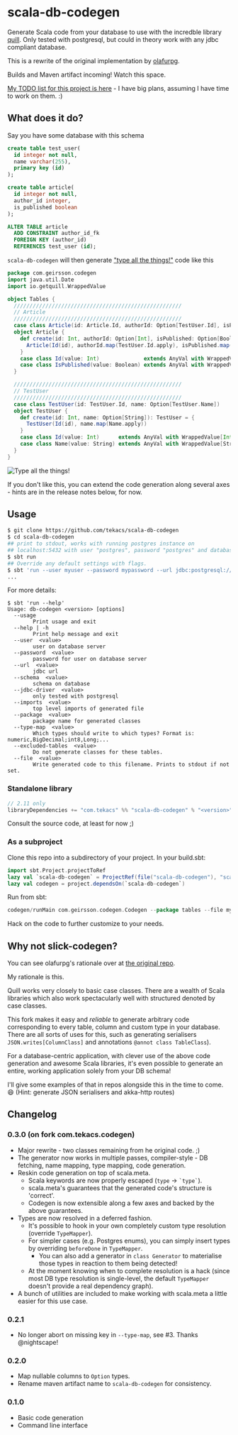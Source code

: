 # scala-db-codegen
Generate Scala code from your database to use with the incredble library [quill](https://github.com/getquill/quill).
Only tested with postgresql, but could in theory work with any jdbc compliant database.

This is a rewrite of the original implementation by [olafurpg][originalRepo].

Builds and Maven artifact incoming! Watch this space.

[My TODO list for this project is here][todo] - I have big plans, assuming I have time to work on them. :)

## What does it do?

Say you have some database with this schema

```sql
create table test_user(
  id integer not null,
  name varchar(255),
  primary key (id)
);

create table article(
  id integer not null,
  author_id integer,
  is_published boolean
);

ALTER TABLE article
  ADD CONSTRAINT author_id_fk
  FOREIGN KEY (author_id)
  REFERENCES test_user (id);
```

`scala-db-codegen` will then generate ["type all the things!"](http://jto.github.io/articles/type-all-the-things/)
code like this

```scala
package com.geirsson.codegen
import java.util.Date
import io.getquill.WrappedValue

object Tables {
  /////////////////////////////////////////////////////
  // Article
  /////////////////////////////////////////////////////
  case class Article(id: Article.Id, authorId: Option[TestUser.Id], isPublished: Option[Article.IsPublished])
  object Article {
    def create(id: Int, authorId: Option[Int], isPublished: Option[Boolean]): Article = {
      Article(Id(id), authorId.map(TestUser.Id.apply), isPublished.map(IsPublished.apply))
    }
    case class Id(value: Int)              extends AnyVal with WrappedValue[Int]
    case class IsPublished(value: Boolean) extends AnyVal with WrappedValue[Boolean]
  }

  /////////////////////////////////////////////////////
  // TestUser
  /////////////////////////////////////////////////////
  case class TestUser(id: TestUser.Id, name: Option[TestUser.Name])
  object TestUser {
    def create(id: Int, name: Option[String]): TestUser = {
      TestUser(Id(id), name.map(Name.apply))
    }
    case class Id(value: Int)      extends AnyVal with WrappedValue[Int]
    case class Name(value: String) extends AnyVal with WrappedValue[String]
  }
}
```

![Type all the things!](https://cdn.meme.am/instances/500x/71298545.jpg)

If you don't like this, you can extend the code generation along several axes - hints are in the release notes below, for now.

## Usage

```bash
$ git clone https://github.com/tekacs/scala-db-codegen
$ cd scala-db-codegen
## print to stdout, works with running postgres instance on
## localhost:5432 with user "postgres", password "postgres" and database "postgres"
$ sbt run
## Override any default settings with flags.
$ sbt 'run --user myuser --password mypassword --url jdbc:postgresql://myhost:8888/postgres --file Tables.scala --type-map "bool,Boolean;int4,Int;int8,Long"'
...
```

For more details:
```shell
$ sbt 'run --help'
Usage: db-codegen <version> [options]
  --usage
        Print usage and exit
  --help | -h
        Print help message and exit
  --user  <value>
        user on database server
  --password  <value>
        password for user on database server
  --url  <value>
        jdbc url
  --schema  <value>
        schema on database
  --jdbc-driver  <value>
        only tested with postgresql
  --imports  <value>
        top level imports of generated file
  --package  <value>
        package name for generated classes
  --type-map  <value>
        Which types should write to which types? Format is: numeric,BigDecimal;int8,Long;...
  --excluded-tables  <value>
        Do not generate classes for these tables.
  --file  <value>
        Write generated code to this filename. Prints to stdout if not set.
```

### Standalone library

```scala
// 2.11 only
libraryDependencies += "com.tekacs" %% "scala-db-codegen" % "<version>"
```

Consult the source code, at least for now ;)

### As a subproject

Clone this repo into a subdirectory of your project. In your build.sbt:

```scala
import sbt.Project.projectToRef
lazy val `scala-db-codegen` = ProjectRef(file("scala-db-codegen"), "scala-db-codegen")
lazy val codegen = project.dependsOn(`scala-db-codegen`)
```

Run from sbt:

```scala
codegen/runMain com.geirsson.codegen.Codegen --package tables --file myfile.scala
```

Hack on the code to further customize to your needs.

## Why not slick-codegen?

You can see olafurpg's rationale over at [the original repo](originalRepo).

My rationale is this.

Quill works very closely to basic case classes. There are a wealth of Scala libraries which also work spectacularly well with structured denoted by case classes.
 
This fork makes it easy and *reliable* to generate arbitrary code corresponding to every table, column and custom type in your database. There are all sorts of uses for this, such as generating serialisers `JSON.writes[ColumnClass]` and annotations `@annot class TableClass`).

For a database-centric application, with clever use of the above code generation and awesome Scala libraries, it's even possible to generate an entire, working application solely from your DB schema!

I'll give some examples of that in repos alongside this in the time to come. :smile: 
(Hint: generate JSON serialisers and akka-http routes)

## Changelog

### 0.3.0 (on fork com.tekacs.codegen)

* Major rewrite - two classes remaining from he original code. ;)
* The generator now works in multiple passes, compiler-style - DB fetching, name mapping, type mapping, code generation.
* Reskin code generation on top of scala.meta.
  * Scala keywords are now properly escaped (`type` -> `` `type` ``).
  * scala.meta's guarantees that the generated code's structure is 'correct'.
  * Codegen is now extensible along a few axes and backed by the above guarantees.
* Types are now resolved in a deferred fashion.
  * It's possible to hook in your own completely custom type resolution (override `TypeMapper`).
  * For simpler cases (e.g. Postgres enums), you can simply insert types by overriding `beforeDone` in `TypeMapper`.
    * You can also add a generator in `class Generator` to materialise those types in reaction to them being detected!
  * At the moment knowing when to complete resolution is a hack (since most DB type resolution is single-level, the default `TypeMapper` doesn't provide a real dependency graph).
* A bunch of utilities are included to make working with scala.meta a little easier for this use case.

### 0.2.1

* No longer abort on missing key in `--type-map`, see #3. Thanks @nightscape!

### 0.2.0

* Map nullable columns to `Option` types.
* Rename maven artifact name to `scala-db-codegen` for consistency.

### 0.1.0

* Basic code generation
* Command line interface

[travisImg]: https://travis-ci.org/olafurpg/scala-db-codegen.svg?branch=master
[travisLink]: https://travis-ci.org/olafurpg/scala-db-codegen

[mavenImg]: https://img.shields.io/maven-central/v/com.geirsson/scala-db-codegen_2.11.svg
[mavenLink]: http://search.maven.org/#search%7Cga%7C1%7Ca%3A%22scala-db-codegen_2.11%22%20g%3A%22com.geirsson%22

[originalRepo]: https://github.com/olafurpg/scala-db-codegen

[todo]: https://www.notion.so/scala-db-codegen-7904e8b9ee134b5db6de283bc89d633f
